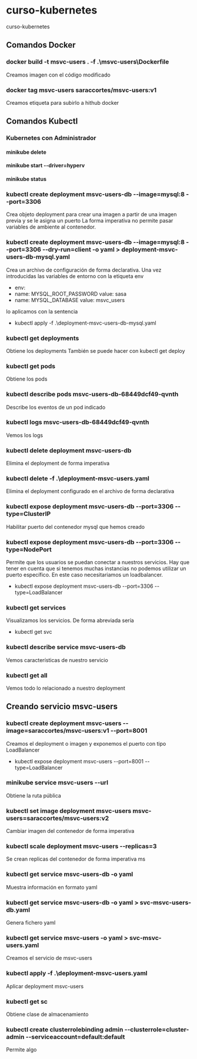 # curso-kubernetes
curso-kubernetes

## Comandos Docker
### docker build -t msvc-users . -f .\msvc-users\Dockerfile
Creamos imagen con  el código modificado

### docker tag msvc-users saraccortes/msvc-users:v1
Creamos etiqueta para subirlo a hithub docker

## Comandos Kubectl
### Kubernetes con Administrador
#### minikube delete
#### minikube start --driver=hyperv
#### minikube status

### kubectl create deployment msvc-users-db --image=mysql:8 --port=3306
Crea objeto deployment para crear una imagen a partir de una imagen previa y se le asigna un puerto
La forma imperativa  no permite pasar variables de ambiente al contenedor.

### kubectl create deployment msvc-users-db --image=mysql:8 --port=3306 --dry-run=client -o yaml > deployment-msvc-users-db-mysql.yaml
Crea un archivo de configuración de forma declarativa. Una vez introducidas las variables de entorno con la  etiqueta  env
- env:
- name: MYSQL_ROOT_PASSWORD
value: sasa
- name: MYSQL_DATABASE
value: msvc_users

lo aplicamos con la sentencia 
- kubectl apply -f .\deployment-msvc-users-db-mysql.yaml

### kubectl get deployments
Obtiene los deployments
También se puede hacer con kubectl get deploy

### kubectl get pods
Obtiene los pods

### kubectl describe pods msvc-users-db-68449dcf49-qvnth
Describe los eventos de un pod indicado

### kubectl logs msvc-users-db-68449dcf49-qvnth
Vemos los logs

### kubectl delete deployment msvc-users-db
Elimina el deployment de forma imperativa

### kubectl delete -f .\deployment-msvc-users.yaml
Elimina el deployment configurado en el archivo de forma declarativa

### kubectl expose deployment msvc-users-db --port=3306 --type=ClusterIP
Habilitar puerto del contenedor mysql que hemos creado

### kubectl expose deployment msvc-users-db --port=3306 --type=NodePort
Permite que los usuarios se puedan conectar a nuestros servicios.
Hay que tener en cuenta que si tenemos muchas instancias no podemos utilizar un puerto específico. 
En este caso necesitariamos un loadbalancer.
- kubectl expose deployment msvc-users-db --port=3306 --type=LoadBalancer

### kubectl get services
Visualizamos los servicios.
De forma abreviada sería
- kubectl get svc

### kubectl describe service msvc-users-db
Vemos características de nuestro servicio

### kubectl get all
Vemos todo lo  relacionado  a nuestro deployment


## Creando servicio msvc-users
### kubectl create deployment msvc-users --image=saraccortes/msvc-users:v1 --port=8001
Creamos  el deployment o imagen y exponemos el puerto con tipo LoadBalancer
- kubectl expose deployment msvc-users --port=8001 --type=LoadBalancer

### minikube service msvc-users --url
Obtiene la ruta pública

### kubectl set image deployment msvc-users msvc-users=saraccortes/msvc-users:v2
Cambiar imagen del contenedor de forma imperativa

### kubectl scale deployment msvc-users --replicas=3
Se crean replicas del contenedor de forma imperativa
 ms
### kubectl get service msvc-users-db -o yaml
Muestra información en formato yaml

### kubectl get service msvc-users-db -o yaml > svc-msvc-users-db.yaml
Genera fichero yaml

### kubectl get service msvc-users -o yaml > svc-msvc-users.yaml
Creamos el servicio de msvc-users

### kubectl apply -f .\deployment-msvc-users.yaml
Aplicar deployment msvc-users

### kubectl get sc
Obtiene  clase de almacenamiento

### kubectl create clusterrolebinding admin --clusterrole=cluster-admin --serviceaccount=default:default
Permite algo 

### 
